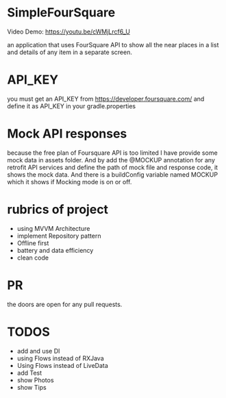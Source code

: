 # SimpleFourSquare
Video Demo:  <https://youtu.be/cWMjLrcf6_U>

an application that uses FourSquare API to show all the near places in a list and details of any item in a separate screen.

# API_KEY
you must get an API_KEY from <https://developer.foursquare.com/> and define it as API_KEY in your gradle.properties

# Mock API responses
because the free plan of Foursquare API is too limited I have provide some mock data in assets folder.
And by add the @MOCKUP annotation for any retrofit API services and define the path of mock file and response code, it shows the mock data.
And there is a buildConfig variable named MOCKUP which it shows if Mocking mode is on or off.

# rubrics of project 
 - using MVVM Architecture
 - implement Repository pattern
 - Offline first
 - battery and data efficiency
 - clean code

# PR
the doors are open for any pull requests.

# TODOS
- add and use DI
- using Flows instead of RXJava
- Using Flows instead of LiveData
- add Test
- show Photos
- show Tips






